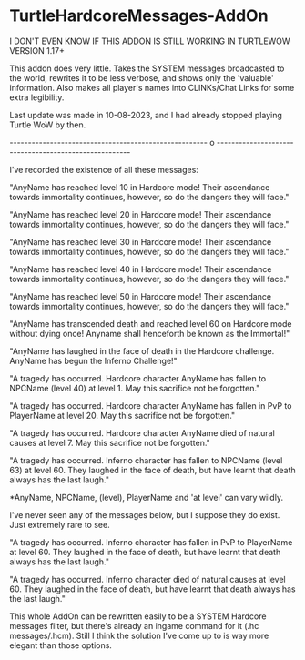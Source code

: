 # TurtleHardcoreMessages-AddOn
I DON'T EVEN KNOW IF THIS ADDON IS STILL WORKING IN TURTLEWOW VERSION 1.17+

This addon does very little. Takes the SYSTEM messages broadcasted to the world, rewrites it to be less verbose, and shows only the 'valuable' information. Also makes all player's names into CLINKs/Chat Links for some extra legibility.

Last update was made in 10-08-2023, and I had already stopped playing Turtle WoW by then.

------------------------------------------------------ o ------------------------------------------------------

I've recorded the existence of all these messages:

"AnyName has reached level 10 in Hardcore mode! Their ascendance towards immortality continues, however, so do the dangers they will face."

"AnyName has reached level 20 in Hardcore mode! Their ascendance towards immortality continues, however, so do the dangers they will face."

"AnyName has reached level 30 in Hardcore mode! Their ascendance towards immortality continues, however, so do the dangers they will face."

"AnyName has reached level 40 in Hardcore mode! Their ascendance towards immortality continues, however, so do the dangers they will face."

"AnyName has reached level 50 in Hardcore mode! Their ascendance towards immortality continues, however, so do the dangers they will face."

"AnyName has transcended death and reached level 60 on Hardcore mode without dying once! Anyname shall henceforth be known as the Immortal!"

"AnyName has laughed in the face of death in the Hardcore challenge. AnyName has begun the Inferno Challenge!"

"A tragedy has occurred. Hardcore character AnyName has fallen to NPCName (level 40) at level 1. May this sacrifice not be forgotten."

"A tragedy has occurred. Hardcore character AnyName has fallen in PvP to PlayerName at level 20. May this sacrifice not be forgotten."

"A tragedy has occurred. Hardcore character AnyName died of natural causes at level 7. May this sacrifice not be forgotten."

"A tragedy has occurred. Inferno character has fallen to NPCName (level 63) at level 60. They laughed in the face of death, but have learnt that death always has the last laugh."

*AnyName, NPCName, (level), PlayerName and 'at level' can vary wildly.

I've never seen any of the messages below, but I suppose they do exist. Just extremely rare to see.

"A tragedy has occurred. Inferno character has fallen in PvP to PlayerName at level 60. They laughed in the face of death, but have learnt that death always has the last laugh."

"A tragedy has occurred. Inferno character died of natural causes at level 60. They laughed in the face of death, but have learnt that death always has the last laugh."

This whole AddOn can be rewritten easily to be a SYSTEM Hardcore messages filter, but there's already an ingame command for it (.hc messages/.hcm). Still I think the solution I've come up to is way more elegant than those options.
